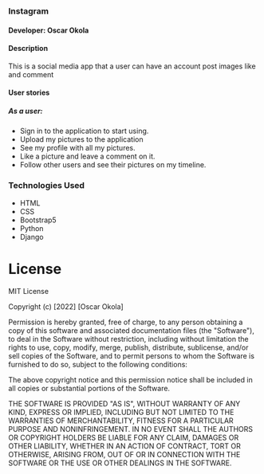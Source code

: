 ### Instagram

#### Developer: Oscar Okola

#### Description
This is a social media app that  a user can have an account  post images like and comment

#### User stories
  ##### As a user:
   + Sign in to the application to start using.
   + Upload my pictures to the application
   + See my profile with all my pictures.
   + Like a picture and leave a comment on it.
   + Follow other users and see their pictures on my timeline.



### Technologies Used
* HTML
* CSS
* Bootstrap5
* Python
* Django

# License
 MIT License


Copyright (c) [2022] [Oscar Okola]

Permission is hereby granted, free of charge, to any person obtaining a copy
of this software and associated documentation files (the "Software"), to deal
in the Software without restriction, including without limitation the rights
to use, copy, modify, merge, publish, distribute, sublicense, and/or sell
copies of the Software, and to permit persons to whom the Software is
furnished to do so, subject to the following conditions:

The above copyright notice and this permission notice shall be included in all
copies or substantial portions of the Software.

THE SOFTWARE IS PROVIDED "AS IS", WITHOUT WARRANTY OF ANY KIND, EXPRESS OR
IMPLIED, INCLUDING BUT NOT LIMITED TO THE WARRANTIES OF MERCHANTABILITY,
FITNESS FOR A PARTICULAR PURPOSE AND NONINFRINGEMENT. IN NO EVENT SHALL THE
AUTHORS OR COPYRIGHT HOLDERS BE LIABLE FOR ANY CLAIM, DAMAGES OR OTHER
LIABILITY, WHETHER IN AN ACTION OF CONTRACT, TORT OR OTHERWISE, ARISING FROM,
OUT OF OR IN CONNECTION WITH THE SOFTWARE OR THE USE OR OTHER DEALINGS IN THE
SOFTWARE.



